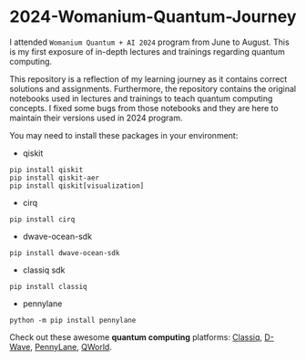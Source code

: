 # 2024-Womanium-Quantum-Journey
I attended `Womanium Quantum + AI 2024` program from June to August. This is my first exposure of in-depth lectures and trainings regarding quantum computing. 

This repository is a reflection of my learning journey as it contains correct solutions and assignments. Furthermore, the repository contains the original notebooks used in lectures and trainings to teach quantum computing concepts. I fixed some bugs from those notebooks and they are here to maintain their versions used in 2024 program.

You may need to install these packages in your environment:
- qiskit
```console
pip install qiskit
pip install qiskit-aer
pip install qiskit[visualization]
```
- cirq
```console
pip install cirq
```
- dwave-ocean-sdk
```console
pip install dwave-ocean-sdk
```
- classiq sdk
```console
pip install classiq
```
- pennylane
```console
python -m pip install pennylane
```

Check out these awesome **quantum computing** platforms: [Classiq](https://www.classiq.io/), [D-Wave](https://www.dwavesys.com/), [PennyLane](https://pennylane.ai/), [QWorld](https://qworld.net/).
